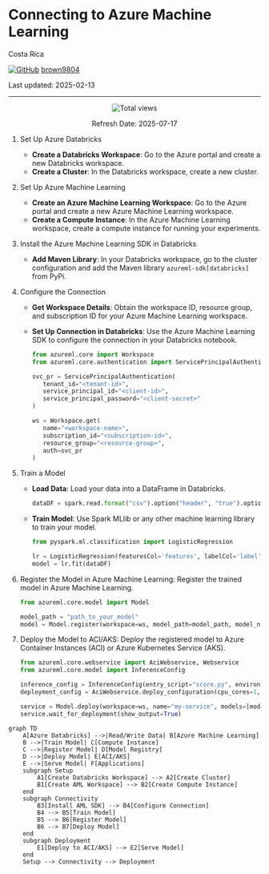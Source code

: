 # Connecting to Azure Machine Learning 

Costa Rica

[![GitHub](https://img.shields.io/badge/--181717?logo=github&logoColor=ffffff)](https://github.com/)
[brown9804](https://github.com/brown9804)

Last updated: 2025-02-13

----------

<!-- START BADGE -->
<div align="center">
  <img src="https://img.shields.io/badge/Total%20views-354-limegreen" alt="Total views">
  <p>Refresh Date: 2025-07-17</p>
</div>
<!-- END BADGE -->

1. Set Up Azure Databricks
   - **Create a Databricks Workspace**: Go to the Azure portal and create a new Databricks workspace.
   - **Create a Cluster**: In the Databricks workspace, create a new cluster.

2. Set Up Azure Machine Learning
   - **Create an Azure Machine Learning Workspace**: Go to the Azure portal and create a new Azure Machine Learning workspace.
   - **Create a Compute Instance**: In the Azure Machine Learning workspace, create a compute instance for running your experiments.

3. Install the Azure Machine Learning SDK in Databricks
   - **Add Maven Library**: In your Databricks workspace, go to the cluster configuration and add the Maven library `azureml-sdk[databricks]` from PyPi.

4. Configure the Connection
   - **Get Workspace Details**: Obtain the workspace ID, resource group, and subscription ID for your Azure Machine Learning workspace.
   - **Set Up Connection in Databricks**: Use the Azure Machine Learning SDK to configure the connection in your Databricks notebook.

      ```python
      from azureml.core import Workspace
      from azureml.core.authentication import ServicePrincipalAuthentication

      svc_pr = ServicePrincipalAuthentication(
         tenant_id="<tenant-id>",
         service_principal_id="<client-id>",
         service_principal_password="<client-secret>"
      )

      ws = Workspace.get(
         name="<workspace-name>",
         subscription_id="<subscription-id>",
         resource_group="<resource-group>",
         auth=svc_pr
      )
      ```

5. Train a Model
   - **Load Data**: Load your data into a DataFrame in Databricks.

      ```python
      dataDF = spark.read.format("csv").option("header", "true").option("inferSchema", "true").load("path_to_your_data.csv")
      ```

   - **Train Model**: Use Spark MLlib or any other machine learning library to train your model.

      ```python
      from pyspark.ml.classification import LogisticRegression

      lr = LogisticRegression(featuresCol='features', labelCol='label')
      model = lr.fit(dataDF)
      ```

6. Register the Model in Azure Machine Learning: Register the trained model in Azure Machine Learning.

   ```python
   from azureml.core.model import Model

   model_path = "path_to_your_model"
   model = Model.register(workspace=ws, model_path=model_path, model_name="my_model")
   ```

7. Deploy the Model to ACI/AKS: Deploy the registered model to Azure Container Instances (ACI) or Azure Kubernetes Service (AKS).

   ```python
   from azureml.core.webservice import AciWebservice, Webservice
   from azureml.core.model import InferenceConfig

   inference_config = InferenceConfig(entry_script="score.py", environment=myenv)
   deployment_config = AciWebservice.deploy_configuration(cpu_cores=1, memory_gb=1)

   service = Model.deploy(workspace=ws, name="my-service", models=[model], inference_config=inference_config, deployment_config=deployment_config)
   service.wait_for_deployment(show_output=True)
   ```


```mermaid
graph TD
    A[Azure Databricks] -->|Read/Write Data| B[Azure Machine Learning]
    B -->|Train Model| C[Compute Instance]
    C -->|Register Model| D[Model Registry]
    D -->|Deploy Model| E[ACI/AKS]
    E -->|Serve Model| F[Applications]
    subgraph Setup
        A1[Create Databricks Workspace] --> A2[Create Cluster]
        B1[Create AML Workspace] --> B2[Create Compute Instance]
    end
    subgraph Connectivity
        B3[Install AML SDK] --> B4[Configure Connection]
        B4 --> B5[Train Model]
        B5 --> B6[Register Model]
        B6 --> B7[Deploy Model]
    end
    subgraph Deployment
        E1[Deploy to ACI/AKS] --> E2[Serve Model]
    end
    Setup --> Connectivity --> Deployment
```
